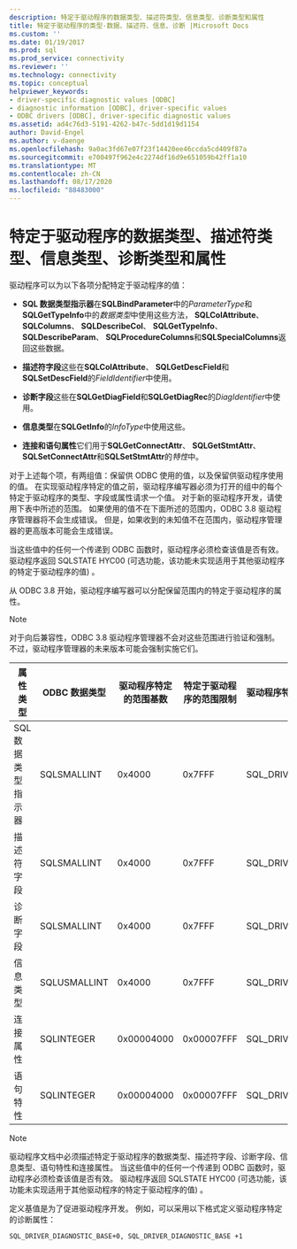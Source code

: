 ```yaml
---
description: 特定于驱动程序的数据类型、描述符类型、信息类型、诊断类型和属性
title: 特定于驱动程序的类型-数据、描述符、信息、诊断 |Microsoft Docs
ms.custom: ''
ms.date: 01/19/2017
ms.prod: sql
ms.prod_service: connectivity
ms.reviewer: ''
ms.technology: connectivity
ms.topic: conceptual
helpviewer_keywords:
- driver-specific diagnostic values [ODBC]
- diagnostic information [ODBC], driver-specific values
- ODBC drivers [ODBC], driver-specific diagnostic values
ms.assetid: ad4c76d3-5191-4262-b47c-5dd1d19d1154
author: David-Engel
ms.author: v-daenge
ms.openlocfilehash: 9a0ac3fd67e07f23f14420ee46ccda5cd409f87a
ms.sourcegitcommit: e700497f962e4c2274df16d9e651059b42ff1a10
ms.translationtype: MT
ms.contentlocale: zh-CN
ms.lasthandoff: 08/17/2020
ms.locfileid: "88483000"
---
```

# <a name="driver-specific-data-types-descriptor-types-information-types-diagnostic-types-and-attributes"></a>特定于驱动程序的数据类型、描述符类型、信息类型、诊断类型和属性
驱动程序可以为以下各项分配特定于驱动程序的值：  
  
-   **SQL 数据类型指示器**在**SQLBindParameter**中的*ParameterType*和**SQLGetTypeInfo**中的*数据类型*中使用这些方法， **SQLColAttribute**、 **SQLColumns**、 **SQLDescribeCol**、 **SQLGetTypeInfo**、 **SQLDescribeParam**、 **SQLProcedureColumns**和**SQLSpecialColumns**返回这些数据。  
  
-   **描述符字段**这些在**SQLColAttribute**、 **SQLGetDescField**和**SQLSetDescField**的*FieldIdentifier*中使用。  
  
-   **诊断字段**这些在**SQLGetDiagField**和**SQLGetDiagRec**的*DiagIdentifier*中使用。  
  
-   **信息类型**在**SQLGetInfo**的*InfoType*中使用这些。  
  
-   **连接和语句属性**它们用于**SQLGetConnectAttr**、 **SQLGetStmtAttr**、 **SQLSetConnectAttr**和**SQLSetStmtAttr**的*特性*中。  
  
 对于上述每个项，有两组值：保留供 ODBC 使用的值，以及保留供驱动程序使用的值。 在实现驱动程序特定的值之前，驱动程序编写器必须为打开的组中的每个特定于驱动程序的类型、字段或属性请求一个值。 对于新的驱动程序开发，请使用下表中所述的范围。 如果使用的值不在下面所述的范围内，ODBC 3.8 驱动程序管理器将不会生成错误。 但是，如果收到的未知值不在范围内，驱动程序管理器的更高版本可能会生成错误。  
  
 当这些值中的任何一个传递到 ODBC 函数时，驱动程序必须检查该值是否有效。 驱动程序返回 SQLSTATE HYC00 (可选功能，该功能未实现适用于其他驱动程序的特定于驱动程序的值) 。  
  
 从 ODBC 3.8 开始，驱动程序编写器可以分配保留范围内的特定于驱动程序的属性。  
  
> [!NOTE]  
>  对于向后兼容性，ODBC 3.8 驱动程序管理器不会对这些范围进行验证和强制。 不过，驱动程序管理器的未来版本可能会强制实施它们。  
  
|属性类型|ODBC 数据类型|驱动程序特定的范围基数|特定于驱动程序的范围限制|驱动程序特定的值范围基准的 ODBC 常量|  
|--------------------|--------------------|---------------------------------|----------------------------------|---------------------------------------------------------|  
|SQL 数据类型指示器|SQLSMALLINT|0x4000|0x7FFF|SQL_DRIVER_SQL_TYPE_BASE|  
|描述符字段|SQLSMALLINT|0x4000|0x7FFF|SQL_DRIVER_DESCRIPTOR_BASE|  
|诊断字段|SQLSMALLINT|0x4000|0x7FFF|SQL_DRIVER_DIAGNOSTIC_BASE|  
|信息类型|SQLUSMALLINT|0x4000|0x7FFF|SQL_DRIVER_INFO_TYPE_BASE|  
|连接属性|SQLINTEGER|0x00004000|0x00007FFF|SQL_DRIVER_CONNECT_ATTR_BASE|  
|语句特性|SQLINTEGER|0x00004000|0x00007FFF|SQL_DRIVER_STATEMENT_ATTR_BASE|  
  
> [!NOTE]  
>  驱动程序文档中必须描述特定于驱动程序的数据类型、描述符字段、诊断字段、信息类型、语句特性和连接属性。 当这些值中的任何一个传递到 ODBC 函数时，驱动程序必须检查该值是否有效。 驱动程序返回 SQLSTATE HYC00 (可选功能，该功能未实现适用于其他驱动程序的特定于驱动程序的值) 。  
  
 定义基值是为了促进驱动程序开发。 例如，可以采用以下格式定义驱动程序特定的诊断属性：  
  
```  
SQL_DRIVER_DIAGNOSTIC_BASE+0, SQL_DRIVER_DIAGNOSTIC_BASE +1  
```
